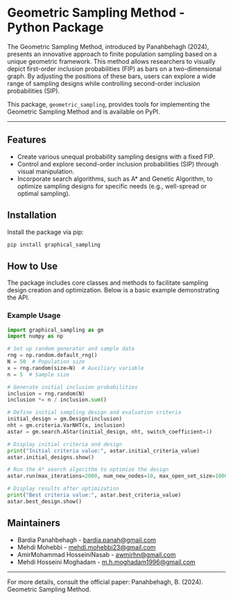 
# Geometric Sampling Method - Python Package

The Geometric Sampling Method, introduced by Panahbehagh (2024), presents an innovative approach to finite population sampling based on a unique geometric framework. This method allows researchers to visually depict first-order inclusion probabilities (FIP) as bars on a two-dimensional graph. By adjusting the positions of these bars, users can explore a wide range of sampling designs while controlling second-order inclusion probabilities (SIP).

This package, `geometric_sampling`, provides tools for implementing the Geometric Sampling Method and is available on PyPI.

---

## Features
- Create various unequal probability sampling designs with a fixed FIP.
- Control and explore second-order inclusion probabilities (SIP) through visual manipulation.
- Incorporate search algorithms, such as A* and Genetic Algorithm, to optimize sampling designs for specific needs (e.g., well-spread or optimal sampling).

## Installation

Install the package via pip:
```bash
pip install graphical_sampling
```

## How to Use

The package includes core classes and methods to facilitate sampling design creation and optimization. Below is a basic example demonstrating the API.

### Example Usage

```python
import graphical_sampling as gm
import numpy as np

# Set up random generator and sample data
rng = np.random.default_rng()
N = 50  # Population size
x = rng.random(size=N)  # Auxiliary variable
n = 5  # Sample size

# Generate initial inclusion probabilities
inclusion = rng.random(N)
inclusion *= n / inclusion.sum()

# Define initial sampling design and evaluation criteria
initial_design = gm.Design(inclusion)
nht = gm.criteria.VarNHT(x, inclusion)
astar = gm.search.AStar(initial_design, nht, switch_coefficient=1)

# Display initial criteria and design
print("Initial criteria value:", astar.initial_criteria_value)
astar.initial_designs.show()

# Run the A* search algorithm to optimize the design
astar.run(max_iterations=2000, num_new_nodes=10, max_open_set_size=10000, num_changes=1)

# Display results after optimization
print("Best criteria value:", astar.best_criteria_value)
astar.best_design.show()
```


## Maintainers

- Bardia Panahbehagh - [bardia.panah@gmail.com](mailto:bardia.panah@gmail.com)
- Mehdi Mohebbi - [mehdi.mohebbi23@gmail.com](mailto:mehdi.mohebbi23@gmail.com)
- AmirMohammad HosseiniNasab - [awmirhn@gmail.com](mailto:awmirhn@gmail.com)
- Mehdi Hosseini Moghadam - [m.h.moghadam1996@gmail.com](mailto:m.h.moghadam1996@gmail.com)

---

For more details, consult the official paper: Panahbehagh, B. (2024). Geometric Sampling Method.
